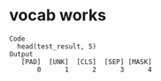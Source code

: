 # vocab works

    Code
      head(test_result, 5)
    Output
       [PAD]  [UNK]  [CLS]  [SEP] [MASK] 
           0      1      2      3      4 


